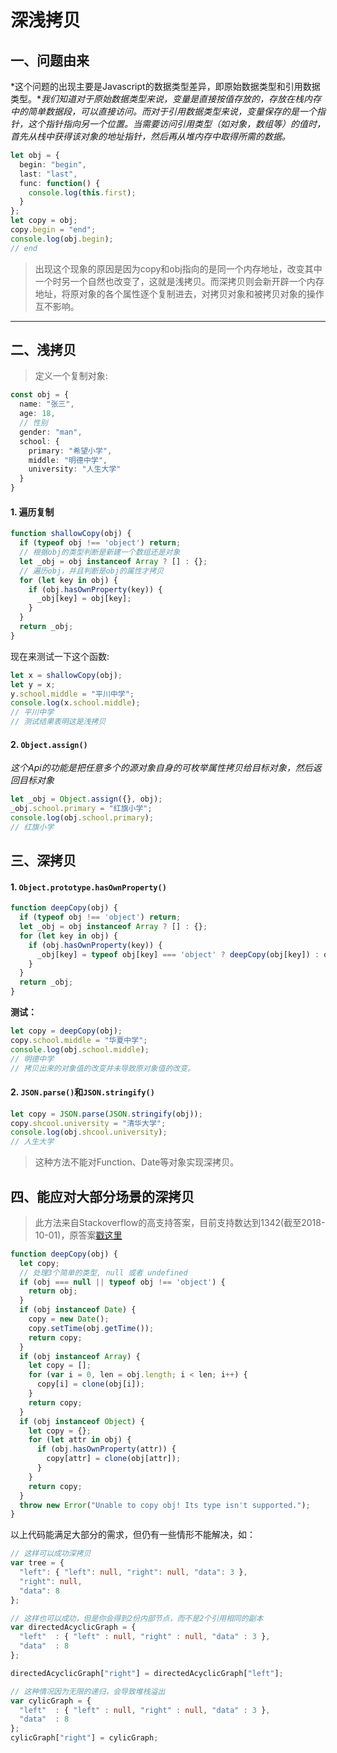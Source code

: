 <!--
 * @Author: shawicx d35f3153@proton.me
 * @Date: 2024-06-23 00:57:25
 * @LastEditors: shawicx d35f3153@proton.me
 * @LastEditTime: 2025-08-09 09:45:45
 * @Description: 
-->
# 深浅拷贝

## 一、问题由来

*这个问题的出现主要是Javascript的数据类型差异，即原始数据类型和引用数据类型。**我们知道对于原始数据类型来说，变量是直接按值存放的，存放在栈内存中的简单数据段，可以直接访问。而对于引用数据类型来说，变量保存的是一个指针，这个指针指向另一个位置。当需要访问引用类型（如对象，数组等）的值时，首先从栈中获得该对象的地址指针，然后再从堆内存中取得所需的数据。*

```typescript
let obj = {
  begin: "begin",
  last: "last",
  func: function() {
    console.log(this.first);
  }
};
let copy = obj;
copy.begin = "end";
console.log(obj.begin);
// end
```

> 出现这个现象的原因是因为copy和obj指向的是同一个内存地址，改变其中一个时另一个自然也改变了，这就是浅拷贝。而深拷贝则会新开辟一个内存地址，将原对象的各个属性逐个复制进去，对拷贝对象和被拷贝对象的操作互不影响。

***

## 二、浅拷贝

> 定义一个复制对象:

```typescript
const obj = {
  name: "张三",
  age: 18,
  // 性别
  gender: "man",
  school: {
    primary: "希望小学",
    middle: "明德中学",
    university: "人生大学"
  }
}
```

#### 1. 遍历复制

```typescript
function shallowCopy(obj) {
  if (typeof obj !== 'object') return;
  // 根据obj的类型判断是新建一个数组还是对象
  let _obj = obj instanceof Array ? [] : {};
  // 遍历obj，并且判断是obj的属性才拷贝
  for (let key in obj) {
    if (obj.hasOwnProperty(key)) {
      _obj[key] = obj[key];
    }
  }
  return _obj;
}
```

现在来测试一下这个函数:

```typescript
let x = shallowCopy(obj);
let y = x;
y.school.middle = "平川中学";
console.log(x.school.middle);
// 平川中学
// 测试结果表明这是浅拷贝
```

#### 2. `Object.assign()`

*这个Api的功能是把任意多个的源对象自身的可枚举属性拷贝给目标对象，然后返回目标对象*

```typescript
let _obj = Object.assign({}, obj);
_obj.school.primary = "红旗小学";
console.log(obj.school.primary);
// 红旗小学
```

## 三、深拷贝

#### 1. `Object.prototype.hasOwnProperty()`

```typescript
function deepCopy(obj) {
  if (typeof obj !== 'object') return;
  let _obj = obj instanceof Array ? [] : {};
  for (let key in obj) {
    if (obj.hasOwnProperty(key)) {
      _obj[key] = typeof obj[key] === 'object' ? deepCopy(obj[key]) : obj[key];
    }
  }
  return _obj;
}
```

**测试：**

```typescript
let copy = deepCopy(obj);
copy.school.middle = "华夏中学";
console.log(obj.school.middle);
// 明德中学
// 拷贝出来的对象值的改变并未导致原对象值的改变。
```

#### 2. `JSON.parse()`和`JSON.stringify()`

```typescript
let copy = JSON.parse(JSON.stringify(obj));
copy.shcool.university = "清华大学";
console.log(obj.shcool.university);
// 人生大学
```

> 这种方法不能对Function、Date等对象实现深拷贝。

## 四、能应对大部分场景的深拷贝

> 此方法来自Stackoverflow的高支持答案，目前支持数达到1342(截至2018-10-01)，原答案[戳这里](https://stackoverflow.com/questions/728360/how-do-i-correctly-clone-a-javascript-object?page=1#tab-top "戳这里")

```typescript
function deepCopy(obj) {
  let copy;
  // 处理3个简单的类型, null 或者 undefined
  if (obj === null || typeof obj !== 'object') {
    return obj;
  }
  if (obj instanceof Date) {
    copy = new Date();
    copy.setTime(obj.getTime());
    return copy;
  }
  if (obj instanceof Array) {
    let copy = [];
    for (var i = 0, len = obj.length; i < len; i++) {
      copy[i] = clone(obj[i]);
    }
    return copy;
  }
  if (obj instanceof Object) {
    let copy = {};
    for (let attr in obj) {
      if (obj.hasOwnProperty(attr)) {
        copy[attr] = clone(obj[attr]);
      }
    }
    return copy;
  }
  throw new Error("Unable to copy obj! Its type isn't supported.");
}
```

以上代码能满足大部分的需求，但仍有一些情形不能解决，如：

```typescript
// 这样可以成功深拷贝
var tree = {
  "left": { "left": null, "right": null, "data": 3 },
  "right": null,
  "data": 8
};

// 这样也可以成功，但是你会得到2份内部节点，而不是2个引用相同的副本
var directedAcyclicGraph = {
  "left"  : { "left" : null, "right" : null, "data" : 3 },
  "data"  : 8
};

directedAcyclicGraph["right"] = directedAcyclicGraph["left"];

// 这种情况因为无限的递归，会导致堆栈溢出
var cylicGraph = {
  "left"  : { "left" : null, "right" : null, "data" : 3 },
  "data"  : 8
};
cylicGraph["right"] = cylicGraph;
```
